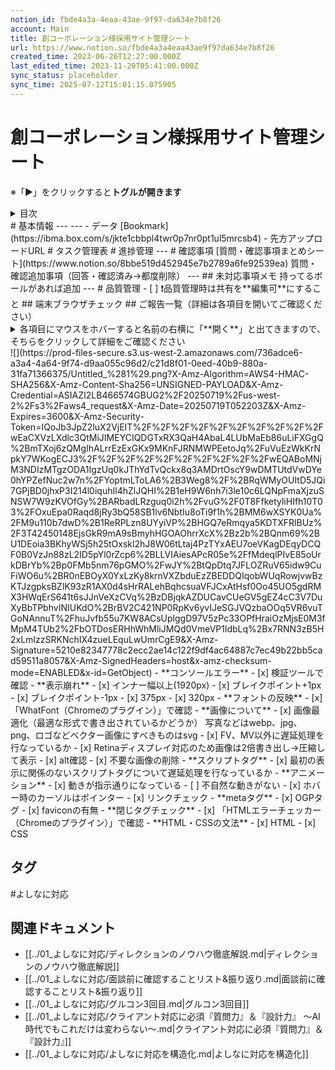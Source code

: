 ```yaml
---
notion_id: fbde4a3a-4eaa-43ae-9f97-da634e7b8f26
account: Main
title: 創コーポレーション様採用サイト管理シート
url: https://www.notion.so/fbde4a3a4eaa43ae9f97da634e7b8f26
created_time: 2023-06-26T12:27:00.000Z
last_edited_time: 2023-11-20T05:41:00.000Z
sync_status: placeholder
sync_time: 2025-07-12T15:01:15.075905
---
```

# 創コーポレーション様採用サイト管理シート

※「▶︎」をクリックすると**トグルが開きます**
<details>
<summary>目次</summary>
</details>
# 基本情報
---
---
- データ
[Bookmark](https://ibma.box.com/s/jkte1cbbpl4twr0p7nr0pt1ul5mrcsb4)
- 先方アップロードURL
# タスク管理表
# 進捗管理
---
# 確認事項
[質問・確認事項まとめシート](https://www.notion.so/8bbe519d452945e7b2789a6fe92539ea) 
質問・確認追加事項（回答・確認済み→都度削除）
---
## 未対応事項メモ
持ってるボールがあれば追加
---
# 品質管理
- [ ] ❗️品質管理時は共有を**編集可**にすること
## 端末ブラウザチェック
## ご報告一覧（詳細は各項目を開いてご確認ください）
<details>
<summary>各項目にマウスをホバーすると名前の右横に「**開く**」と出てきますので、そちらをクリックして詳細をご確認ください</summary>
</details>
  ![](https://prod-files-secure.s3.us-west-2.amazonaws.com/736adce6-a3a4-4a64-9f74-d9aa055c96d2/c21d8f01-0eed-40b9-880a-31fa71366375/Untitled_%281%29.png?X-Amz-Algorithm=AWS4-HMAC-SHA256&X-Amz-Content-Sha256=UNSIGNED-PAYLOAD&X-Amz-Credential=ASIAZI2LB466574GBUG2%2F20250719%2Fus-west-2%2Fs3%2Faws4_request&X-Amz-Date=20250719T052203Z&X-Amz-Expires=3600&X-Amz-Security-Token=IQoJb3JpZ2luX2VjEIT%2F%2F%2F%2F%2F%2F%2F%2F%2F%2FwEaCXVzLXdlc3QtMiJIMEYCIQDGTxRX3QaH4AbaL4LUbMaEb86uLiFXGgQ%2BmTXoj6zQMgIhALrrEzExGKx9MKnFJRNMWPEetoJq%2FuVuEzWkKrNpkY7WKogECJ3%2F%2F%2F%2F%2F%2F%2F%2F%2F%2FwEQABoMNjM3NDIzMTgzODA1IgzUq0kJThYdTvQckx8q3AMDrtOscY9wDMTUtdVwDYe0hYPZefNuc2w7n%2FYoptmLToLA6%2B3Weg8%2F%2BRqWMyOUItD5JQi7GPjBD0jhxP3I214l0iquhIl4hZlJQHI%2B1eH9W6nh7i3le10c6LQNpFmaXjzuSNSW7W9zKVOfGy%2BARbadLRzguq0i2h%2FvuG%2F0T8FfketyliHIfh10T03%2FOxuEpa0Raqd8jRy3bQ58SB1lv6NbtIu8oTi9f1h%2BMM6wXSYK0Ua%2FM9u110b7dwD%2B1ReRPLzn8UYyiVP%2BHGQ7eRmqya5KDTXFRlBUz%2F3T42450148EjsGkR9mA9sBmyhHGOAOhrrXcX%2Bz2b%2BQnm69%2BU1DEoia3BKhyWSj5h25tOxskl2hJ8W06tLtaj4PzTYxAEU7oeVKagDEqyDCQF0B0VzJn88zL2ID5pYl0rZcp6%2BLLVIAiesAPcR05e%2FfMdeqlPIvE85oUrkDBrYb%2Bp0FMb5nm76pGMO%2FwJY%2BtQpDtq7JFLOZRuV65idw9CuFiWO6u%2BR0nEBOyX0YxLzKy8krnVXZbduEzZBEDDQIqobWUqRowjvwBzKTJzgpksBZlK93zR1AX0d4sHrRALehBqhcsuaVFJCxAtHsf0Oo45UO5gdRMX3HWqErS641t6sJJnVeXzCVq%2BzDBjqkAZDUCavCUeGV5gEZ4cC3V7DuXyBbTPbhvINIUKdO%2BrBV2C421NP0RpKv6yvIJeSGJVQzbaOOq5VR6vuTGoNAnnuT%2FhuJvfb55u7KW8ACsUplggD97V5zPc33OPfHraiOzMjsE0M3fMpM4TUb2%2FbOTDosERHhWhMliJMQd0VmeVP1ldbLq%2Bx7RNN3zB5H2xLmIzzSRKNchIX4zueLEquLwUmrCgE9&X-Amz-Signature=5210e82347778c2ecc2ae14c122f9df4ac64887c7ec49b22bb5cad59511a8057&X-Amz-SignedHeaders=host&x-amz-checksum-mode=ENABLED&x-id=GetObject)
- **コンソールエラー**
  - [x] 検証ツールで確認
- **表示崩れ**
  - [x] インナー幅以上(1920px)
  - [x] ブレイクポイント+1px
  - [x] ブレイクポイント-1px
  - [x] 375px
  - [x] 320px
- **フォントの反映**
  - [x] 「WhatFont（Chromeのプラグイン）」で確認
- **画像について**
  - [x] 画像最適化（最適な形式で書き出されているかどうか）
写真などはwebp、jpg、png、ロゴなどベクター画像にすべきものはsvg
  - [x] FV、MV以外に遅延処理を行なっているか
  - [x] Retinaディスプレイ対応のため画像は2倍書き出し→圧縮して表示
  - [x] alt確認
  - [x] 不要な画像の削除
- **スクリプトタグ**
  - [x] 最初の表示に関係のないスクリプトタグについて遅延処理を行なっているか
- **アニメーション**
  - [x] 動きが指示通りになっている
  - [ ] 不自然な動きがない
  - [x] ホバー時のカーソルはポインター
  - [x] リンクチェック
- **metaタグ**
  - [x] OGPタグ
  - [x] faviconの有無
- **閉じタグチェック**
  - [x] 「HTMLエラーチェッカー（Chromeのプラグイン）」で確認
- **HTML・CSSの文法**
  - [x] HTML
  - [x] CSS

## タグ

#よしなに対応 

## 関連ドキュメント

- [[../01_よしなに対応/ディレクションのノウハウ徹底解説.md|ディレクションのノウハウ徹底解説]]
- [[../01_よしなに対応/面談前に確認することリスト&振り返り.md|面談前に確認することリスト&振り返り]]
- [[../01_よしなに対応/グルコン3回目.md|グルコン3回目]]
- [[../01_よしなに対応/クライアント対応に必須『質問力』＆『設計力』
〜AI時代でもこれだけは変わらない〜.md|クライアント対応に必須『質問力』＆『設計力』]]
- [[../01_よしなに対応/よしなに対応を構造化.md|よしなに対応を構造化]]
